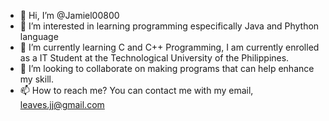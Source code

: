 - 👋 Hi, I’m @Jamiel00800
- 👀 I’m interested in learning programming especifically Java and Phython language
- 🌱 I’m currently learning C and C++ Programming, I am currently enrolled as a IT Student at the Technological University of the Philippines.
- 💞️ I’m looking to collaborate on making programs that can help enhance my skill.
- 📫 How to reach me? You can contact me with my email, leaves.jj@gmail.com

<!---
Jamiel00800/Jamiel00800 is a ✨ special ✨ repository because its `README.md` (this file) appears on your GitHub profile.
You can click the Preview link to take a look at your changes.
--->
